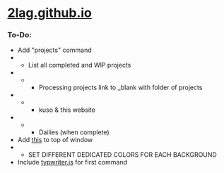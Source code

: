 # [2lag.github.io](https://2lag.github.io/)
### To-Do:
* Add "projects" command
* * List all completed and WIP projects
* * * Processing projects <a> link to _blank with folder of projects
* * * kuso & this website
* * * Dailies (when complete)
* Add [this](https://youtube.com/shorts/VTw2cUVFl1c?feature=share) to top of window
* * SET DIFFERENT DEDICATED COLORS FOR EACH BACKGROUND
* Include [typwriter.js]([https://github.com/mattboldt/typed.js/](https://github.com/tameemsafi/typewriterjs)) for first command
